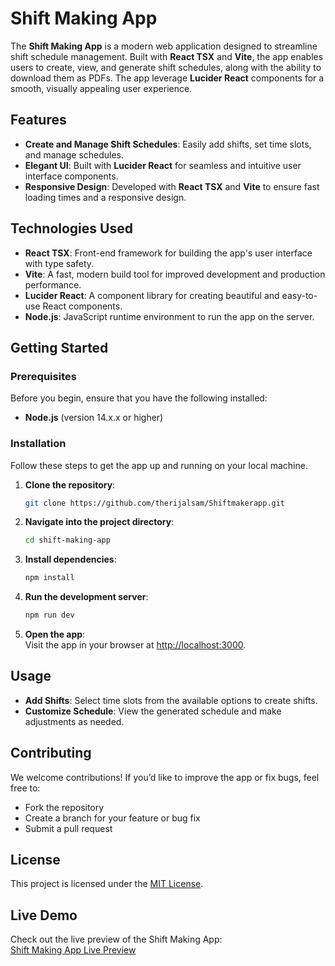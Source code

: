 # Shift Making App

The **Shift Making App** is a modern web application designed to streamline shift schedule management. Built with **React TSX** and **Vite**, the app enables users to create, view, and generate shift schedules, along with the ability to download them as PDFs. The app leverage **Lucider React** components for a smooth, visually appealing user experience.

## Features

- **Create and Manage Shift Schedules**: Easily add shifts, set time slots, and manage schedules.
- **Elegant UI**: Built with **Lucider React** for seamless and intuitive user interface components.
- **Responsive Design**: Developed with **React TSX** and **Vite** to ensure fast loading times and a responsive design.

## Technologies Used

- **React TSX**: Front-end framework for building the app's user interface with type safety.
- **Vite**: A fast, modern build tool for improved development and production performance.
- **Lucider React**: A component library for creating beautiful and easy-to-use React components.
- **Node.js**: JavaScript runtime environment to run the app on the server.

## Getting Started

### Prerequisites

Before you begin, ensure that you have the following installed:

- **Node.js** (version 14.x.x or higher)

### Installation

Follow these steps to get the app up and running on your local machine.

1. **Clone the repository**:

    ```bash
    git clone https://github.com/therijalsam/Shiftmakerapp.git
    ```

2. **Navigate into the project directory**:

    ```bash
    cd shift-making-app
    ```

3. **Install dependencies**:

    ```bash
    npm install
    ```

4. **Run the development server**:

    ```bash
    npm run dev
    ```

5. **Open the app**:  
    Visit the app in your browser at [http://localhost:3000](http://localhost:3000).

## Usage

- **Add Shifts**: Select time slots from the available options to create shifts.
- **Customize Schedule**: View the generated schedule and make adjustments as needed.


## Contributing

We welcome contributions! If you’d like to improve the app or fix bugs, feel free to:

- Fork the repository
- Create a branch for your feature or bug fix
- Submit a pull request

## License

This project is licensed under the [MIT License](LICENSE).

## Live Demo

Check out the live preview of the Shift Making App:  
[Shift Making App Live Preview](https://shiftmakerapp-7gxx9dadd-therijalsams-projects.vercel.app/)
